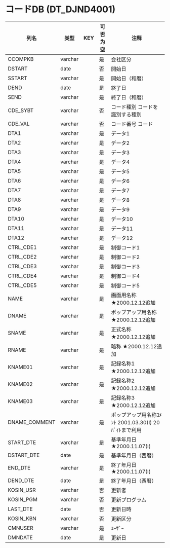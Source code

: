 # コードDB                         (DT_DJND4001)
| 列名   | 类型   | KEY  | 可否为空 | 注释   |
| ---- | ---- | ---- | ---- | ---- |
|CCOMPKB|varchar||是|会社区分                                                        |
|DSTART|date||否|開始日                                                         |
|SSTART|varchar||是|開始日（和暦）                                                     |
|DEND|date||是|終了日                                                         |
|SEND|varchar||是|終了日（和暦）                                                     |
|CDE_SYBT|varchar||否|コード種別                         コードを識別する種別                    |
|CDE_VAL|varchar||否|コード番号                         コード                           |
|DTA1|varchar||是|データ1                                                        |
|DTA2|varchar||是|データ2                                                        |
|DTA3|varchar||是|データ3                                                        |
|DTA4|varchar||是|データ4                                                        |
|DTA5|varchar||是|データ5                                                        |
|DTA6|varchar||是|データ6                                                        |
|DTA7|varchar||是|データ7                                                        |
|DTA8|varchar||是|データ8                                                        |
|DTA9|varchar||是|データ9                                                        |
|DTA10|varchar||是|データ10                                                       |
|DTA11|varchar||是|データ11                                                       |
|DTA12|varchar||是|データ12                                                       |
|CTRL_CDE1|varchar||是|制御コード1                                                      |
|CTRL_CDE2|varchar||是|制御コード2                                                      |
|CTRL_CDE3|varchar||是|制御コード3                                                      |
|CTRL_CDE4|varchar||是|制御コード4                                                      |
|CTRL_CDE5|varchar||是|制御コード5                                                      |
|NAME|varchar||是|画面用名称                         ★2000.12.12追加                 |
|DNAME|varchar||是|ポップアップ用名称                     ★2000.12.12追加                 |
|SNAME|varchar||是|正式名称                          ★2000.12.12追加                 |
|RNAME|varchar||是|略称                            ★2000.12.12追加                 |
|KNAME01|varchar||是|記録名称1                         ★2000.12.12追加                 |
|KNAME02|varchar||是|記録名称2                         ★2000.12.12追加                 |
|KNAME03|varchar||是|記録名称3                         ★2000.12.12追加                 |
|DNAME_COMMENT|varchar||是|ポップアップ用名称ｺﾒﾝﾄ                 2001.03.30(I) 20ﾊﾞｲﾄまで利用      |
|START_DTE|varchar||是|基準年月日                         ★2000.11.07(I)                |
|DSTART_DTE|date||是|基準年月日（西暦）                                                   |
|END_DTE|varchar||是|終了年月日                         ★2000.11.07(I)                |
|DEND_DTE|date||是|終了年月日（西暦）                                                   |
|KOSIN_USR|varchar||否|更新者                                                         |
|KOSIN_PGM|varchar||否|更新プログラム                                                     |
|LAST_DTE|date||否|更新日時                                                        |
|KOSIN_KBN|varchar||否|更新区分                                                        |
|CMNUSER|varchar||是|ﾕｰｻﾞｰ                                                       |
|DMNDATE|date||是|更新日                                                         |
